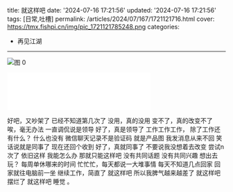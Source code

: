 title: 就这样吧
date: '2024-07-16 17:21:56'
updated: '2024-07-16 17:21:56'
tags: [日常,吐槽]
permalink: /articles/2024/07/167/1721121716.html
cover: https://tmx.fishpi.cn/img/pic_1721121785248.png
categories: 
- 再见江湖
---
![图 0](https://tmx.fishpi.cn/img/pic_1721121785248.png)  

<iframe frameborder="no" border="0" marginwidth="0" marginheight="0" width=330 height=86 src="//music.163.com/outchain/player?type=2&id=417595828&auto=0&height=66"></iframe>

好吧，又吵架了
已经不知道第几次了
没用，真的没用
变不了，真的改变不了
唉，毫无办法
一直调侃说是领导
好了，真是领导了
工作工作工作，
除了工作还有什么？
什么也没有
微信聊天记录不是验证码
就是产品图
我发消息从来不回
笑话说就是同事了
现在还回个收到
好了，真就同事了
不要说我没想着去改变
尝试n次了
依旧这样
我能怎么办
那就只能这样吧
没有共同话题
没有共同兴趣
想出去玩？
每周单休哪来的时间
忙忙忙，每天都说一大堆事情
每天不知道几点回家
回家就往电脑前一坐
继续工作，简直了
就这样吧
所以我脾气越来越差了
就这样吧
摆烂了
就这样吧
睡觉
。